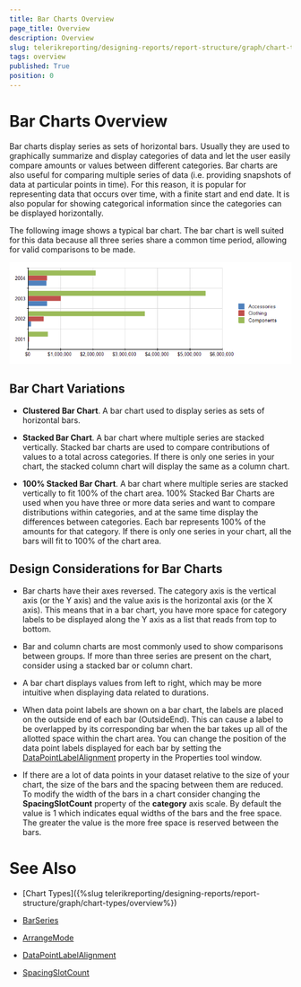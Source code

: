 ```yaml
---
title: Bar Charts Overview
page_title: Overview 
description: Overview
slug: telerikreporting/designing-reports/report-structure/graph/chart-types/bar-charts/overview
tags: overview
published: True
position: 0
---
```


# Bar Charts Overview



Bar charts display series as sets of horizontal bars. Usually they are used to graphically summarize and display categories        of data and let the user easily compare amounts or values between different categories. Bar charts are also useful for comparing multiple        series of data (i.e. providing snapshots of data at particular points in time). For this reason, it is popular for representing data that        occurs over time, with a finite start and end date. It is also popular for showing categorical information since the categories can be        displayed horizontally.

The following image shows a typical bar chart. The bar chart is well suited for this data because all three series share a common time        period, allowing for valid comparisons to be made.  

  ![graph bars\Bar Chart](images/Graph/BarChart.png)

## Bar Chart Variations

* __Clustered Bar Chart__. A bar chart used to display series as sets of horizontal bars.

* __Stacked Bar Chart__. A bar chart where multiple series are stacked vertically.                   Stacked bar charts are used to compare contributions of values to a total across categories. If there is only                    one series in your chart, the stacked column chart will  display the same as a column chart.                   

* __100% Stacked Bar Chart__. A bar chart where multiple series are stacked vertically to fit 100%                   of the chart area. 100% Stacked Bar Charts are used when you have three or more data series and want to compare distributions                    within categories, and at the same time display the differences between categories. Each bar represents 100% of the amounts                    for that category. If there is only one series in your chart, all the bars will fit to 100% of the chart area.               

## Design Considerations for Bar Charts

* Bar charts have their axes reversed. The category axis is the vertical axis (or the Y axis)                  and the value axis is the horizontal axis (or the X axis). This means that in a bar chart, you have more space                  for category labels to be displayed along the Y axis as a list that reads from top to bottom.

* Bar and column charts are most commonly used to show comparisons between groups. If more than                  three series are present on the chart, consider using a stacked bar or column chart.

* A bar chart displays values from left to right, which may be more intuitive when displaying data                  related to durations.

* When data point labels are shown on a bar chart, the labels are placed on the outside end of each bar (OutsideEnd).                 This can cause a label to be overlapped by its corresponding bar when the bar takes up all of the allotted space within the chart area. You can change the position                  of the data point labels displayed for each bar by setting the  [DataPointLabelAlignment](/reporting/api/Telerik.Reporting.BarSeries#Telerik_Reporting_BarSeries_DataPointLabelAlignment)  property in the Properties tool window.

* If there are a lot of data points in your dataset relative to the size of your chart, the size of the bars                 and the spacing between them are reduced. To modify the width of the bars in a chart consider changing the                 __SpacingSlotCount__ property of the __category__ axis scale. By default the                  value is 1 which indicates equal widths of the bars and the free space. The greater the value is the more free space                  is reserved between the bars.


# See Also


 

* [Chart Types]({%slug telerikreporting/designing-reports/report-structure/graph/chart-types/overview%}) 

* [BarSeries](/reporting/api/Telerik.Reporting.BarSeries)  

* [ArrangeMode](/reporting/api/Telerik.Reporting.GraphSeries2D#Telerik_Reporting_GraphSeries2D_ArrangeMode)  

* [DataPointLabelAlignment](/reporting/api/Telerik.Reporting.BarSeries#Telerik_Reporting_BarSeries_DataPointLabelAlignment)  

* [SpacingSlotCount](/reporting/api/Telerik.Reporting.Scale#Telerik_Reporting_Scale_SpacingSlotCount)

